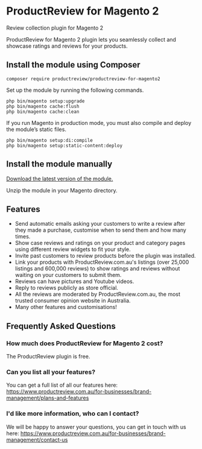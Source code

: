 # ProductReview for Magento 2

Review collection plugin for Magento 2

ProductReview for Magento 2 plugin lets you seamlessly collect and showcase ratings and reviews for your products.

## Install the module using Composer

```
composer require productreview/productreview-for-magento2
```

Set up the module by running the following commands.

```
php bin/magento setup:upgrade
php bin/magento cache:flush
php bin/magento cache:clean
```

If you run Magento in production mode, you must also compile and deploy the module’s static files.

```
php bin/magento setup:di:compile
php bin/magento setup:static-content:deploy
```

## Install the module manually

[Download the latest version of the module.](https://github.com/productreview/productreview-for-magento2/archive/main.zip)

Unzip the module in your Magento directory.

## Features
- Send automatic emails asking your customers to write a review after they made a purchase, customise when to send them and how many times.
- Show case reviews and ratings on your product and category pages using different review widgets to fit your style.
- Invite past customers to review products before the plugin was installed.
- Link your products with ProductReview.com.au's listings (over 25,000 listings and 600,000 reviews) to show ratings and reviews without waiting on your customers to submit them.
- Reviews can have pictures and Youtube videos.
- Reply to reviews publicly as store official.
- All the reviews are moderated by ProductReview.com.au, the most trusted consumer opinion website in Australia.
- Many other features and customisations!

## Frequently Asked Questions

### How much does ProductReview for Magento 2 cost?

The ProductReview plugin is free.

### Can you list all your features?

You can get a full list of all our features here:
https://www.productreview.com.au/for-businesses/brand-management/plans-and-features

### I'd like more information, who can I contact?

We will be happy to answer your questions, you can get in touch with us here:
https://www.productreview.com.au/for-businesses/brand-management/contact-us
